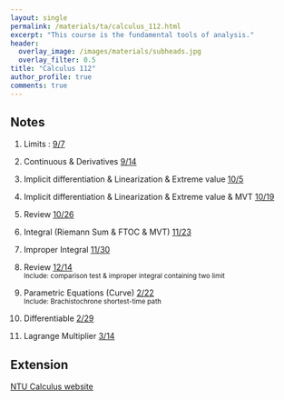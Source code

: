 ```yaml
---
layout: single
permalink: /materials/ta/calculus_112.html
excerpt: "This course is the fundamental tools of analysis."
header:
  overlay_image: /images/materials/subheads.jpg
  overlay_filter: 0.5
title: "Calculus 112"
author_profile: true
comments: true
---
```


## Notes

1. Limits : 
    [9/7](/pdf/materials/ta/calculus112/9_7.pdf) <br>

2. Continuous & Derivatives
    [9/14](/pdf/materials/ta/calculus112/9_14.pdf) <br>

3. Implicit differentiation & Linearization & Extreme value
    [10/5](/pdf/materials/ta/calculus112/10_5.pdf) <br>

3. Implicit differentiation & Linearization & Extreme value & MVT
    [10/19](/pdf/materials/ta/calculus112/10_19.pdf) <br>

4. Review
    [10/26](/pdf/materials/ta/calculus112/10_26.pdf) <br>

5. Integral (Riemann Sum & FTOC & MVT)
    [11/23](/pdf/materials/ta/calculus112/11_23.pdf) <br>

6. Improper Integral
    [11/30](/pdf/materials/ta/calculus112/11_30.pdf) <br>

7. Review
    [12/14](/pdf/materials/ta/calculus112/12_14.pdf) <br>
    <small>Include: comparison test & improper integral containing two limit</small>

8. Parametric Equations (Curve)
    [2/22](/pdf/materials/ta/calculus112/2_22.pdf) <br>
    <small>Include: Brachistochrone shortest-time path</small>

8. Differentiable
    [2/29](/pdf/materials/ta/calculus112/2_29.pdf) <br>

8. Lagrange Multiplier
    [3/14](/pdf/materials/ta/calculus112/3_14.pdf) <br>



## Extension

[NTU Calculus website](http://www.math.ntu.edu.tw/~calc/cl_n_34455.html)